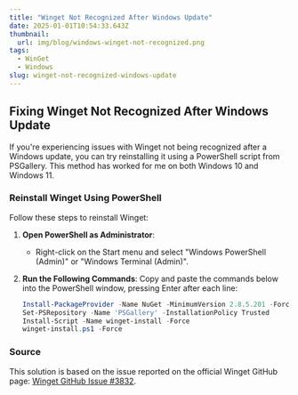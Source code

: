 ```yaml
---
title: "Winget Not Recognized After Windows Update"
date: 2025-01-01T10:54:33.643Z
thumbnail:
  url: img/blog/windows-winget-not-recognized.png
tags:
  - WinGet
  - Windows
slug: winget-not-recognized-windows-update    
---
```


## Fixing Winget Not Recognized After Windows Update

If you're experiencing issues with Winget not being recognized after a Windows update, you can try reinstalling it using a PowerShell script from PSGallery. This method has worked for me on both Windows 10 and Windows 11.

### Reinstall Winget Using PowerShell

Follow these steps to reinstall Winget:

1. **Open PowerShell as Administrator**:
   - Right-click on the Start menu and select "Windows PowerShell (Admin)" or "Windows Terminal (Admin)".

2. **Run the Following Commands**:
   Copy and paste the commands below into the PowerShell window, pressing Enter after each line:

   ```powershell
   Install-PackageProvider -Name NuGet -MinimumVersion 2.8.5.201 -Force
   Set-PSRepository -Name 'PSGallery' -InstallationPolicy Trusted
   Install-Script -Name winget-install -Force
   winget-install.ps1 -Force
   ```

### Source

This solution is based on the issue reported on the official Winget GitHub page: [Winget GitHub Issue #3832](https://github.com/microsoft/winget-cli/issues/3832).
